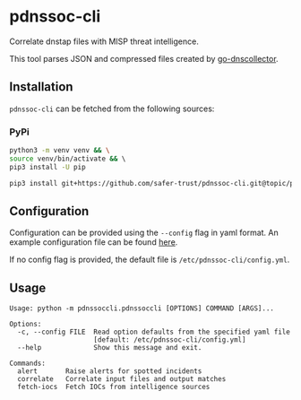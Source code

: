 # pdnssoc-cli

Correlate dnstap files with MISP threat intelligence.

This tool parses JSON and compressed files created by [go-dnscollector](https://github.com/dmachard/go-dnscollector).


## Installation

`pdnssoc-cli` can be fetched from the following sources:

### PyPi
```bash
python3 -m venv venv && \
source venv/bin/activate && \ 
pip3 install -U pip

pip3 install git+https://github.com/safer-trust/pdnssoc-cli.git@topic/packaging

```



## Configuration

Configuration can be provided using the ``--config`` flag in yaml format. An example configuration file can be found [here](./config.yml.sample).


If no config flag is provided, the default file is `/etc/pdnssoc-cli/config.yml`.


## Usage

```
Usage: python -m pdnssoccli.pdnssoccli [OPTIONS] COMMAND [ARGS]...

Options:
  -c, --config FILE  Read option defaults from the specified yaml file
                     [default: /etc/pdnssoc-cli/config.yml]
  --help             Show this message and exit.

Commands:
  alert       Raise alerts for spotted incidents
  correlate   Correlate input files and output matches
  fetch-iocs  Fetch IOCs from intelligence sources
```
